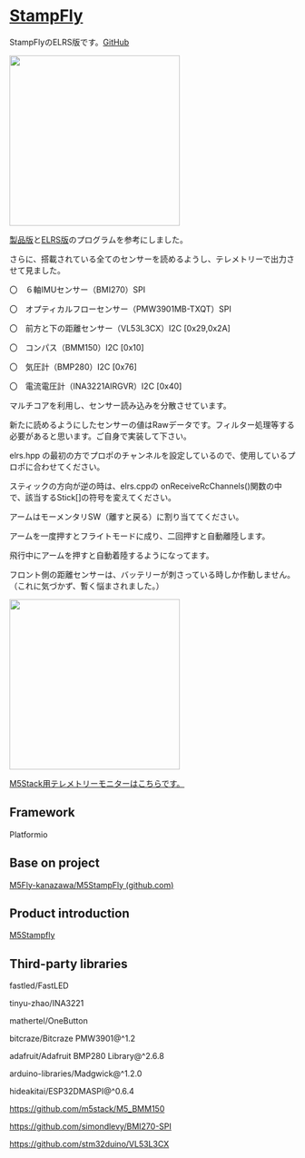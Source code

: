 # [StampFly](https://github.com/kobatan/M5StampFly_ELRS_All_Sensor)
StampFlyのELRS版です。[GitHub](https://github.com/kobatan/M5StampFly_ELRS_All_Sensor)


<img width="300" src="https://github.com/user-attachments/assets/2ed3798e-37e3-4578-946c-3506a6e02897">


[製品版](https://github.com/m5stack/M5StampFly)と[ELRS版](https://github.com/M5Fly-kanazawa/M5StampFly/tree/elrs)のプログラムを参考にしました。


さらに、搭載されている全てのセンサーを読めるようし、テレメトリーで出力させて見ました。

〇　６軸IMUセンサー（BMI270）SPI

〇　オプティカルフローセンサー（PMW3901MB-TXQT）SPI

〇　前方と下の距離センサー（VL53L3CX）I2C [0x29,0x2A]

〇　コンパス（BMM150）I2C [0x10]

〇　気圧計（BMP280）I2C [0x76]

〇　電流電圧計（INA3221AIRGVR）I2C [0x40]

マルチコアを利用し、センサー読み込みを分散させています。

新たに読めるようにしたセンサーの値はRawデータです。フィルター処理等する必要があると思います。ご自身で実装して下さい。


elrs.hpp の最初の方でプロポのチャンネルを設定しているので、使用しているプロポに合わせてください。

スティックの方向が逆の時は、elrs.cppの onReceiveRcChannels()関数の中で、該当するStick[]の符号を変えてください。

アームはモーメンタリSW（離すと戻る）に割り当ててください。

アームを一度押すとフライトモードに成り、二回押すと自動離陸します。

飛行中にアームを押すと自動着陸するようになってます。

フロント側の距離センサーは、バッテリーが刺さっている時しか作動しません。（これに気づかず、暫く悩まされました。）


<img width="300" src="https://github.com/user-attachments/assets/126751d2-9f55-49c0-bf31-fc233cdf6dab">


[M5Stack用テレメトリーモニターはこちらです。](https://github.com/kobatan/Stampfly_Monitor)

## Framework

Platformio

## Base on project

[M5Fly-kanazawa/M5StampFly (github.com)](https://github.com/M5Fly-kanazawa/M5StampFly/tree/elrs)
## Product introduction

[M5Stampfly](https://docs.m5stack.com/en/app/Stamp%20Fly)

## Third-party libraries

fastled/FastLED

tinyu-zhao/INA3221

mathertel/OneButton

bitcraze/Bitcraze PMW3901@^1.2

adafruit/Adafruit BMP280 Library@^2.6.8

arduino-libraries/Madgwick@^1.2.0

hideakitai/ESP32DMASPI@^0.6.4

https://github.com/m5stack/M5_BMM150

https://github.com/simondlevy/BMI270-SPI

https://github.com/stm32duino/VL53L3CX

